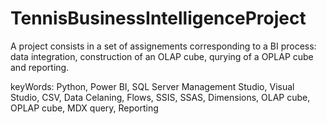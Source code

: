 # TennisBusinessIntelligenceProject
A project consists in a set of assignements corresponding to a BI process: data integration, construction of an OLAP cube, qurying of a OPLAP cube and reporting.


keyWords: Python, Power BI, SQL Server Management Studio, Visual Studio, CSV, Data Celaning, Flows, SSIS, SSAS, Dimensions, OLAP cube, OPLAP cube, MDX query, Reporting
